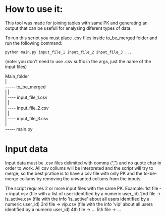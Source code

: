 # How to use it:
This tool was made for joining tables with same PK and generating an output that can be usefull for analysing diferent types of data.

To run this script you must place .csv files inside to_be_merged folder and run the following command:
```
python main.py input_file_1 input_file_2 input_file_3 ...
```
(note: you don't need to use .csv suffix in the args, just the name of the input files)


Main_folder<br>
    |<br>
    ----- to_be_merged<br>
    |   |<br>
    |   ---- input_file_1.csv<br>
    |   |<br>
    |   ---- input_file_2.csv<br>
    |   |<br>
    |   ---- input_file_3.csv<br>
    |<br>
    ----- main.py<br>

# Input data
Input data must be .csv files delimited with comma (",") and no quote char in order to work. All csv collums will be interpreted and the script will try to merge, so the best pratice is to have a csv file with only PK and the to-be-merge collums by removing the unwanted collums from the inputs.


The script requires 2 or more input files with the same PK. Example:
    1st file -> input.csv (file with a list of user identified by a numeric user_id)
    2nd file -> is_active.csv (file with the info 'is_active' about all users identified by a numeric user_id)
    3rd file -> vip.csv (file with the info 'vip' about all users identified by a numeric user_id)
    4th file -> ...
    5th file -> ...